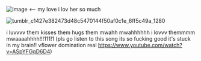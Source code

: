 
![image](https://github.com/grellified/grellified/assets/151553194/30df9c0d-a187-423f-8d03-b2b83e72c398)  <-- my love i lov her so much

![tumblr_c1427e382473d48c5470144f50af0c1e_6ff5c49a_1280](https://github.com/grellified/grellified/assets/151553194/4a70e8ae-ada4-47f7-9ade-3b0d6992aba0)

i luvvvv them kisses them hugs them mwahh mwahhhhhh i lovvv themmmm mwaaaahhhh!!!111!1 (pls go listen to this song its so fucking good it's stuck in my brain!! vflower domination real https://www.youtube.com/watch?v=ASpYFGqD6D4)
